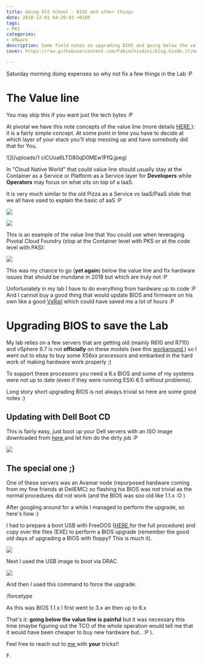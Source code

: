 ```yaml
---
title: Going Old School - BIOS and other things
date: 2018-12-01 04:29:43 +0100
tags:
- PKS
categories:
- VMware
description: Some field notes on upgrading BIOS and going below the value line
cover: https://raw.githubusercontent.com/FabioChiodini/blog.kiodo.it/master/images/BIOS.jpg

---
```

Saturday morning doing expenses so why not fix a few things in the Lab :P

# The Value line

You may skip this if you want just the tech bytes :P

At pivotal we have this note concepts of the value line (more details [HERE ](https://content.pivotal.io/blog/automated-ops-freedom-to-innovate-part-2)): it is a fairly simple concept. At some point in time you have to decide at which layer of your stack you'll stop messing up and have somebody did that for You.

![](/uploads/1 ciCUoa6LTD80qD0MEw1FfQ.jpeg)

In "Cloud Native World" that could value line should usually stay at the Container as a Service or Platform as a Service layer for **Developers** while **Operators** may focus on what sits on top of a IaaS.

It is very much similar to the old Pizza as a Service vs IaaS/PaaS slide that we all have used to explain the basic of aaS :P

![](/uploads/pizzatru.jpg)

![](/uploads/Pizza.jpg)

This is an example of the value line that You could use when leveraging Pivotal Cloud Foundry (stop at the Container level with PKS or at the code level with PAS):

![](/uploads/valueLine.png)

This was my chance to go (**yet again**) below the value line and fix hardware issues that should be mundane in 2018 but which are truly not :P

Unfortunately in my lab I have to do everything from hardware up to code :P And I cannot buy a good thing that would update BIOS and firmware on his own like a good [VxRail](https://content.pivotal.io/blog/automated-ops-freedom-to-innovate-part-2) which could have saved me a lot of hours :P

# Upgrading BIOS to save the Lab

My lab relies on a few servers that are getting old (mainly R610 and R710) and vSphere 6.7 is not **officially** on these models (see this [workaround ](https://www.thehumblelab.com/vsphere-67-homelabs-unsupported-cpu/)) so I went out to ebay to buy some X56xx processors and embarked in the hard work of making hardware work properly ;)

To support these processors you need a 6.x BIOS and some of my systems were not up to date (even if they were running ESXi 6.5 without problems).

Long story short upgrading BIOS is not always trivial so here are some good notes :)

## Updating with Dell Boot CD

This is fairly easy, just boot up your Dell servers with an ISO image downloaded from [here ](https://www.dell.com/support/article/it/it/itbsdt1/sln296511/updating-dell-poweredge-servers-via-bootable-media-iso?lang=en)and let him do the dirty job :P

![](/uploads/biossplash.jpg)

## The special one ;)

One of these servers was an Avamar node (repurposed hardware coming from my fine friends at DellEMC) so flashing his BIOS was not trivial as the normal procedures did not work (and the BIOS was soo old like 1.1.x :O )

After googling around for a while I managed to perform the upgrade, so here's how :)

I had to prepare a boot USB with FreeDOS ([HERE ](https://pingtool.org/bootable-dos-iso-bios-upgrade/)for the full procedure) and copy over the files (EXE) to perform a BIOS upgrade (remember the good old days of upgrading a BIOS with floppy? This is much it).

![](/uploads/BiosR710-3.png)

Next I used the USB image to boot via DRAC

![](/uploads/BiosUpgradeR710.png)

And then I used this command to force the upgrade:

/forcetype

As this was BIOS 1.1.x I first went to 3.x an then up to 6.x

That's it: **going below the value line is painful** but it was necessary this time (maybe figuring out the TCO of the whole operation would tell me that it would have been cheaper to buy new hardware but..  :P ).

Feel free to reach out to [me ](@FabioChiodini)with **your** tricks!!

F.